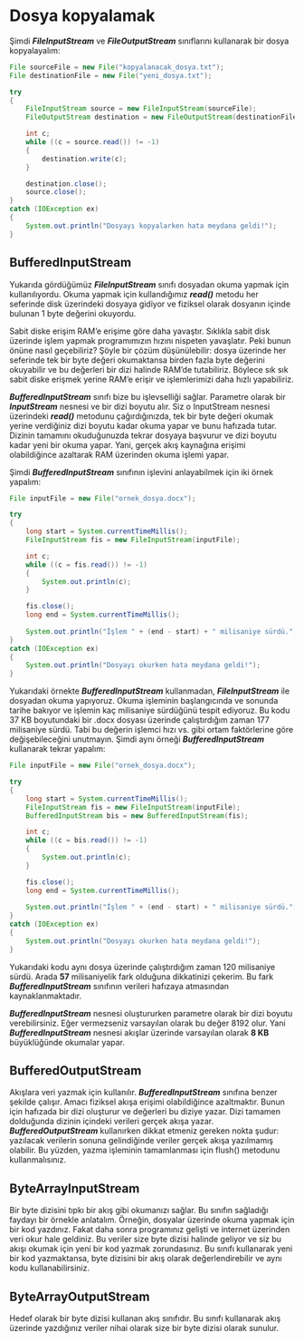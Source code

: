 # Dosya kopyalamak

Şimdi **_FileInputStream_** ve **_FileOutputStream_** sınıflarını kullanarak bir dosya kopyalayalım:

```java
File sourceFile = new File("kopyalanacak_dosya.txt");
File destinationFile = new File("yeni_dosya.txt");

try
{
	FileInputStream source = new FileInputStream(sourceFile);
	FileOutputStream destination = new FileOutputStream(destinationFile, false);

    int c;
	while ((c = source.read()) != -1)
	{
		destination.write(c);
	}	

    destination.close();
	source.close();
}
catch (IOException ex)
{
	System.out.println("Dosyayı kopyalarken hata meydana geldi!");
}
```

## BufferedInputStream

Yukarıda gördüğümüz **_FileInputStream_** sınıfı dosyadan okuma yapmak için kullanılıyordu. Okuma yapmak için kullandığımız **_read()_** metodu her seferinde disk üzerindeki dosyaya gidiyor ve fiziksel olarak dosyanın içinde bulunan 1 byte değerini okuyordu.

Sabit diske erişim RAM’e erişime göre daha yavaştır. Sıklıkla sabit disk üzerinde işlem yapmak programımızın hızını nispeten yavaşlatır. Peki bunun önüne nasıl geçebiliriz? Şöyle bir çözüm düşünülebilir: dosya üzerinde her seferinde tek bir byte değeri okumaktansa birden fazla byte değerini okuyabilir ve bu değerleri bir dizi halinde RAM’de tutabiliriz. Böylece sık sık sabit diske erişmek yerine RAM’e erişir ve işlemlerimizi daha hızlı yapabiliriz.

**_BufferedInputStream_** sınıfı bize bu işlevselliği sağlar. Parametre olarak bir **_InputStream_** nesnesi ve bir dizi boyutu alır. Siz o InputStream nesnesi üzerindeki **_read()_** metodunu çağırdığınızda, tek bir byte değeri okumak yerine verdiğiniz dizi boyutu kadar okuma yapar ve bunu hafızada tutar. Dizinin tamamını okuduğunuzda tekrar dosyaya başvurur ve dizi boyutu kadar yeni bir okuma yapar. Yani, gerçek akış kaynağına erişimi olabildiğince azaltarak RAM üzerinden okuma işlemi yapar.

Şimdi **_BufferedInputStream_** sınıfının işlevini anlayabilmek için iki örnek yapalım:

```java
File inputFile = new File("ornek_dosya.docx");

try
{
	long start = System.currentTimeMillis();
	FileInputStream fis = new FileInputStream(inputFile);

    int c;
	while ((c = fis.read()) != -1)
	{
		System.out.println(c);
	}

    fis.close();
	long end = System.currentTimeMillis();
	
    System.out.println("İşlem " + (end - start) + " milisaniye sürdü.");
}
catch (IOException ex)
{
	System.out.println("Dosyayı okurken hata meydana geldi!");
}
```

Yukarıdaki örnekte **_BufferedInputStream_** kullanmadan, **_FileInputStream_** ile dosyadan okuma yapıyoruz. Okuma işleminin başlangıcında ve sonunda tarihe bakıyor ve işlemin kaç milisaniye sürdüğünü tespit ediyoruz. Bu kodu 37 KB boyutundaki bir .docx dosyası üzerinde çalıştırdığım zaman 177 milisaniye sürdü. Tabi bu değerin işlemci hızı vs. gibi ortam faktörlerine göre değişebileceğini unutmayın. Şimdi aynı örneği **_BufferedInputStream_** kullanarak tekrar yapalım:

```java
File inputFile = new File("ornek_dosya.docx");

try
{
	long start = System.currentTimeMillis();
	FileInputStream fis = new FileInputStream(inputFile);
	BufferedInputStream bis = new BufferedInputStream(fis);

    int c;
	while ((c = bis.read()) != -1)
	{
		System.out.println(c);
	}

    fis.close();
	long end = System.currentTimeMillis();
	
    System.out.println("İşlem " + (end - start) + " milisaniye sürdü.");
}
catch (IOException ex)
{
	System.out.println("Dosyayı okurken hata meydana geldi!");
}
```

Yukarıdaki kodu aynı dosya üzerinde çalıştırdığım zaman 120 milisaniye sürdü. Arada **57** milisaniyelik fark olduğuna dikkatinizi çekerim. Bu fark **_BufferedInputStream_** sınıfının verileri hafızaya atmasından kaynaklanmaktadır.

**_BufferedInputStream_** nesnesi oluştururken parametre olarak bir dizi boyutu verebilirsiniz. Eğer vermezseniz varsayılan olarak bu değer 8192 olur. Yani **_BufferedInputStream_** nesnesi akışlar üzerinde varsayılan olarak **8 KB** büyüklüğünde okumalar yapar.

## BufferedOutputStream

Akışlara veri yazmak için kullanılır. **_BufferedInputStream_** sınıfına benzer şekilde çalışır. Amacı fiziksel akışa erişimi olabildiğince azaltmaktır. Bunun için hafızada bir dizi oluşturur ve değerleri bu diziye yazar. Dizi tamamen dolduğunda dizinin içindeki verileri gerçek akışa yazar. **_BufferedOutputStream_** kullanırken dikkat etmeniz gereken nokta şudur: yazılacak verilerin sonuna gelindiğinde veriler gerçek akışa yazılmamış olabilir. Bu yüzden, yazma işleminin tamamlanması için flush() metodunu kullanmalısınız.

## ByteArrayInputStream

Bir byte dizisini tıpkı bir akış gibi okumanızı sağlar. Bu sınıfın sağladığı faydayı bir örnekle anlatalım. Örneğin, dosyalar üzerinde okuma yapmak için bir kod yazdınız. Fakat daha sonra programınız gelişti ve internet üzerinden veri okur hale geldiniz. Bu veriler size byte dizisi halinde geliyor ve siz bu akışı okumak için yeni bir kod yazmak zorundasınız. Bu sınıfı kullanarak yeni bir kod yazmaktansa, byte dizisini bir akış olarak değerlendirebilir ve aynı kodu kullanabilirsiniz.

## ByteArrayOutputStream

Hedef olarak bir byte dizisi kullanan akış sınıfıdır. Bu sınıfı kullanarak akış üzerinde yazdığınız veriler nihai olarak size bir byte dizisi olarak sunulur.